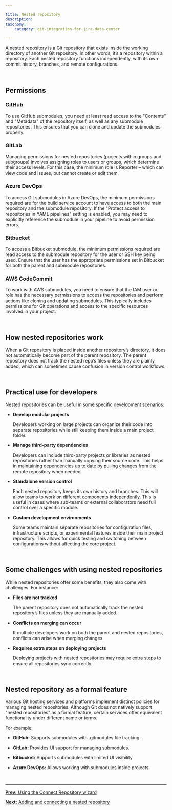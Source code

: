 ```yaml
---

title: Nested repository
description:
taxonomy:
    category: git-integration-for-jira-data-center

---
```


A nested repository is a Git repository that exists inside the working directory of another Git repository. In other words, it’s a repository within a repository. Each nested repository functions independently, with its own commit history, branches, and remote configurations.

&nbsp;

## Permissions

### GitHub

To use GitHub submodules, you need at least read access to the "Contents" and "Metadata" of the repository itself, as well as any submodule repositories. This ensures that you can clone and update the submodules properly.

### GitLab

Managing permissions for nested repositories (projects within groups and subgroups) involves assigning roles to users or groups, which determine their access levels. For this case, the minimum role is Reporter – which can view code and issues, but cannot create or edit them.

### Azure DevOps

To access Git submodules in Azure DevOps, the minimum permissions required are for the build service account to have access to both the main repository and the submodule repository. If the "Protect access to repositories in YAML pipelines" setting is enabled, you may need to explicitly reference the submodule in your pipeline to avoid permission errors.

### Bitbucket

To access a Bitbucket submodule, the minimum permissions required are read access to the submodule repository for the user or SSH key being used. Ensure that the user has the appropriate permissions set in Bitbucket for both the parent and submodule repositories.

### AWS CodeCommit

To work with AWS submodules, you need to ensure that the IAM user or role has the necessary permissions to access the repositories and perform actions like cloning and updating submodules. This typically includes permissions for Git operations and access to the specific resources involved in your project.

&nbsp;

## How nested repositories work

When a Git repository is placed inside another repository’s directory, it does not automatically become part of the parent repository. The parent repository does not track the nested repo’s files unless they are plainly added, which can sometimes cause confusion in version control workflows.

&nbsp;

## Practical use for developers

Nested repositories can be useful in some specific development scenarios:

-   **Develop modular projects**

    Developers working on large projects can organize their code into separate repositories while still keeping them inside a main project folder.

-   **Manage third-party dependencies**

    Developers can include third-party projects or libraries as nested repositories rather than manually copying their source code. This helps in maintaining dependencies up to date by pulling changes from the remote repository when needed.

-   **Standalone version control**

    Each nested repository keeps its own history and branches. This will allow teams to work on different components independently. This is useful in cases where sub-teams or external collaborators need full control over a specific module.

-   **Custom development environments**

    Some teams maintain separate repositories for configuration files, infrastructure scripts, or experimental features inside their main project repository. This allows for quick testing and switching between configurations without affecting the core project.

&nbsp;

## Some challenges with using nested repositories

While nested repositories offer some benefits, they also come with challenges. For instance:

-   **Files are not tracked**

    The parent repository does not automatically track the nested repository’s files unless they are manually added.

-   **Conflicts on merging can occur**

    If multiple developers work on both the parent and nested repositories, conflicts can arise when merging changes.

-   **Requires extra steps on deploying projects**

    Deploying projects with nested repositories may require extra steps to ensure all repositories sync correctly.

&nbsp;

## Nested repository as a formal feature

Various Git hosting services and platforms implement distinct policies for managing nested repositories. Although Git does not natively support "nested repositories" as a formal feature, certain services offer equivalent functionality under different name or terms.

For example:

-   **GitHub:** Supports submodules with .gitmodules file tracking.

-   **GitLab:** Provides UI support for managing submodules.

-   **Bitbucket:** Supports submodules with limited UI visibility.

-   **Azure DevOps:** Allows working with submodules inside projects.


&nbsp;
* * *

[**Prev:** Using the Connect Repository wizard](/git-integration-for-jira-data-center/using-the-connect-repository-wizard-gij-self-managed)

[**Next:** Adding and connecting a nested repository](/git-integration-for-jira-data-center/adding-a-nested-repository-gij-self-managed)


